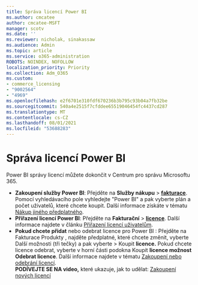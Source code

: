 ```yaml
---
title: Správa licencí Power BI
ms.author: cmcatee
author: cmcatee-MSFT
manager: scotv
ms.date: ''
ms.reviewer: nicholak, sinakassaw
ms.audience: Admin
ms.topic: article
ms.service: o365-administration
ROBOTS: NOINDEX, NOFOLLOW
localization_priority: Priority
ms.collection: Adm_O365
ms.custom:
- commerce_licensing
- "9002564"
- "4969"
ms.openlocfilehash: e2f6701e310fdf670236b3b795c93b04a7fb32be
ms.sourcegitcommit: 540a4e2515f7cfddee65519046454fc4437cd287
ms.translationtype: MT
ms.contentlocale: cs-CZ
ms.lasthandoff: 08/01/2021
ms.locfileid: "53688283"
---
```

# <a name="power-bi-license-management"></a>Správa licencí Power BI

Power BI správy licencí můžete dokončit v Centrum pro správu Microsoftu 365.

- **Zakoupení služby Power BI**: Přejděte na **Služby nákupu** \> **[fakturace](https://go.microsoft.com/fwlink/p/?linkid=868433)**. Pomocí vyhledávacího pole vyhledejte "Power BI" a pak vyberte plán a počet uživatelů, které chcete koupit. Další informace získáte v tématu [Nákup jiného předplatného](/microsoft-365/commerce/try-or-buy-microsoft-365#buy-a-different-subscription).
- **Přiřazení licencí Power BI**: Přejděte na **Fakturační**  >  **[licence](https://go.microsoft.com/fwlink/p/?linkid=842264)**. Další informace najdete v článku [Přiřazení licencí uživatelům](/microsoft-365/admin/manage/assign-licenses-to-users).
- **Pokud chcete přidat** nebo odebrat licence pro Power BI : Přejděte na Fakturace Produkty , najděte předplatné, které chcete změnit, vyberte Další možnosti (tři tečky) a pak vyberte  >  **[](https://go.microsoft.com/fwlink/p/?linkid=842054)** Koupit **licence.**  Pokud chcete licence odebrat, vyberte  v horní části podokna Koupit **licence možnost Odebrat licence**. Další informace najdete v tématu [Zakoupení nebo odebrání licencí](/microsoft-365/commerce/licenses/buy-licenses).\
**PODÍVEJTE SE NA video,** které ukazuje, jak to udělat: [Zakoupení nových licencí](https://go.microsoft.com/fwlink/p/?linkid=2154857)
